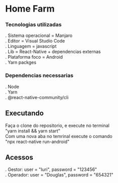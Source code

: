 # Home Farm

### Tecnologias utilizadas

. Sistema operacional = Manjaro \
. Editor = Visual Studio Code \
. Linguagem = javascript \
. Lib = React-Native + dependencias externas \
. Plataforma foco = Android \
. Yarn packges


### Dependencias necessarias

. Node \
. Yarn \
. @react-native-community/cli

## Executando

Faça o clone do repositorio, e execute no terminal \
"yarn install && yarn start" \
Com uma nova aba no temrinal execute o comando \
"npx react-native run-android"

## Acessos

. Gestor: user = "Iuri", password = "123456" \
. Operador: user = "Douglas", password = "654321" 